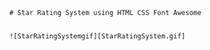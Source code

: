     # Star Rating System using HTML CSS Font Awesome


    ![StarRatingSystemgif][StarRatingSystem.gif]